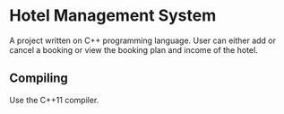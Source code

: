 # Hotel Management System
A project written on C++ programming language.
User can either add or cancel a booking or view the booking plan and income of the hotel.

## Compiling
Use the C++11 compiler.


